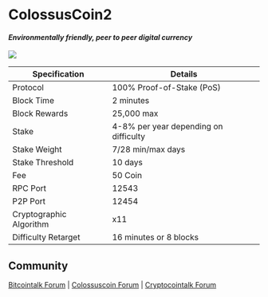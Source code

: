 <h1>ColossusCoin2</h1>
<h4><i>Environmentally friendly, peer to peer digital currency</i></h4>
<img src="https://i.imgur.com/fY47HwT.jpg" />

| Specification  | Details |
| ------------- | ------------- |
| Protocol  | 100% Proof-of-Stake (PoS)  |
| Block Time  | 2 minutes |
| Block Rewards  | 25,000 max  |
| Stake  | 4-8% per year depending on difficulty  |
| Stake Weight | 7/28 min/max days |
| Stake Threshold | 10 days |
| Fee | 50 Coin |
| RPC Port  | 12543  |
| P2P Port | 12454 |
| Cryptographic Algorithm  | x11  |
| Difficulty Retarget  | 16 minutes or 8 blocks |

<h2>Community</h2>
<p><a href="https://bitcointalk.org/index.php?topic=492392.0" target="_blank">Bitcointalk Forum</a> | <a href="http://www.colossuscointalk.org/index.php" target="_blank">Colossuscoin Forum</a> | <a href="https://cryptocointalk.com/forum/372-colossuscoin-col/" target="_blank">Cryptocointalk Forum</a></p>
